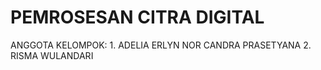 # PEMROSESAN CITRA DIGITAL
ANGGOTA KELOMPOK: 1. ADELIA ERLYN NOR CANDRA PRASETYANA
                  2. RISMA WULANDARI
